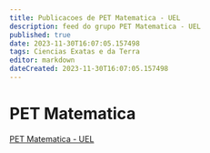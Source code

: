```yaml
---
title: Publicacoes de PET Matematica - UEL
description: feed do grupo PET Matematica - UEL
published: true
date: 2023-11-30T16:07:05.157498
tags: Ciencias Exatas e da Terra
editor: markdown
dateCreated: 2023-11-30T16:07:05.157498
---
```


# PET Matematica
[PET Matematica - UEL](/grupo/34PETMatematicaUEL.md)